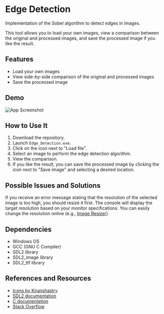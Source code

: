 
# Edge Detection

Implementation of the Sobel algorithm to detect edges in images.

This tool allows you to load your own images, view a comparison between the original and processed images, and save the processed image if you like the result.

## Features

- Load your own images
- View side-by-side comparison of the original and processed images
- Save the processed image

## Demo

![App Screenshot](https://i.ibb.co/y406mqc/Zrzut-ekranu-2024-01-11-180924.png)

## How to Use It

1. Download the repository.
2. Launch `Edge_Detection.exe`.
3. Click on the icon next to "Load file".
4. Select an image to perform the edge detection algorithm.
5. View the comparison.
6. If you like the result, you can save the processed image by clicking the icon next to "Save image" and selecting a desired location.

## Possible Issues and Solutions

If you receive an error message stating that the resolution of the selected image is too high, you should resize it first. The console will display the target resolution based on your monitor specifications. You can easily change the resolution online (e.g., [Image Resizer](https://imageresizer.com)).

## Dependencies

- Windows OS
- GCC (GNU C Compiler)
- SDL2 library
- SDL2_image library
- SDL2_ttf library

## References and Resources

- [Icons by Kiranshastry](https://www.flaticon.com/authors/kiranshastry)
- [SDL2 documentation](https://wiki.libsdl.org/SDL2/APIByCategory)
- [C documentation](https://cpp0x.pl/dokumentacja/standard-C/1)
- [Stack Overflow](https://stackoverflow.com/)
